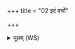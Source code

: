 +++
title = "02 इदं वर्चो"

+++
<details><summary>मूलम् (WS)</summary>

इदं वर्चो अग्निना दत्तमागन् भर्गो यशः सह ओजो वयो बलम् ।  
त्रयस्त्रिंशद् यानि वीर्याणि तान्यग्निः प्र ददातु मे ॥ २ ॥
</details>